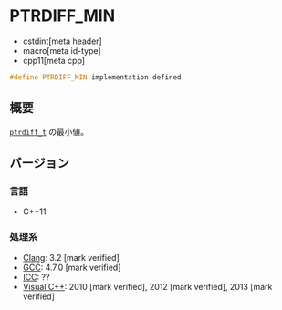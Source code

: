 # PTRDIFF_MIN
* cstdint[meta header]
* macro[meta id-type]
* cpp11[meta cpp]

```cpp
#define PTRDIFF_MIN implementation-defined
```

## 概要
[`ptrdiff_t`](/reference/cstddef/ptrdiff_t.md) の最小値。

## バージョン
### 言語
- C++11

### 処理系
- [Clang](/implementation.md#clang): 3.2 [mark verified]
- [GCC](/implementation.md#gcc): 4.7.0 [mark verified]
- [ICC](/implementation.md#icc): ??
- [Visual C++](/implementation.md#visual_cpp): 2010 [mark verified], 2012 [mark verified], 2013 [mark verified]
